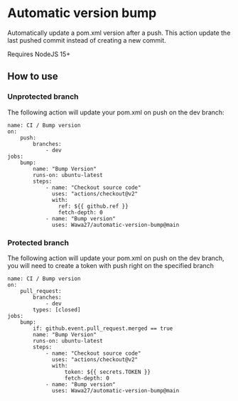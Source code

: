 # Automatic version bump

Automatically update a pom.xml version after a push. This action update the last pushed commit instead of creating
a new commit.

Requires NodeJS 15+

## How to use

### Unprotected branch 

The following action will update your pom.xml on push on the dev branch:

    name: CI / Bump version
    on:
        push:
            branches:
                - dev
    jobs:
        bump:
            name: "Bump Version"
            runs-on: ubuntu-latest
            steps:
                - name: "Checkout source code"
                  uses: "actions/checkout@v2"
                  with:
                    ref: ${{ github.ref }}
                    fetch-depth: 0
                - name: "Bump version"
                  uses: Wawa27/automatic-version-bump@main

### Protected branch

The following action will update your pom.xml on push on the dev branch, you will need to create a token with push
right on the specified branch

    name: CI / Bump version
    on:
        pull_request:
            branches:
                - dev
            types: [closed]
    jobs:
        bump:
            if: github.event.pull_request.merged == true
            name: "Bump Version"
            runs-on: ubuntu-latest
            steps:
                - name: "Checkout source code"
                  uses: "actions/checkout@v2"
                  with:
                      token: ${{ secrets.TOKEN }}
                      fetch-depth: 0
                - name: "Bump version"
                  uses: Wawa27/automatic-version-bump@main

